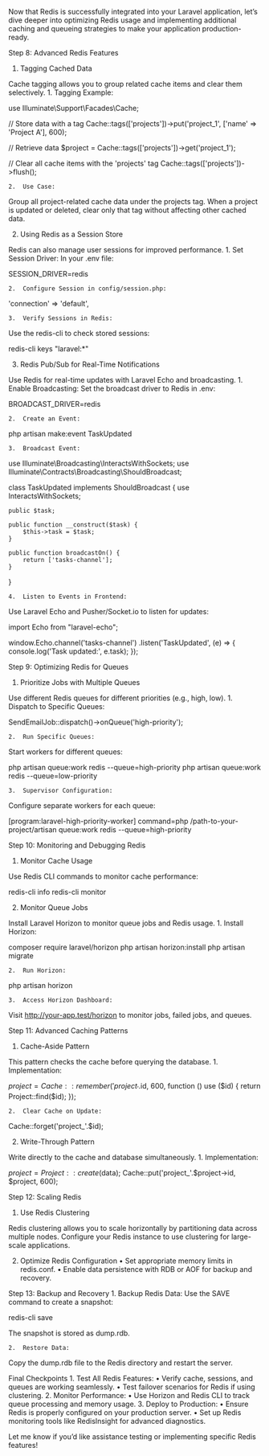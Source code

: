 Now that Redis is successfully integrated into your Laravel application, let’s dive deeper into optimizing Redis usage and implementing additional caching and queueing strategies to make your application production-ready.

Step 8: Advanced Redis Features

1. Tagging Cached Data

Cache tagging allows you to group related cache items and clear them selectively.
	1.	Tagging Example:

use Illuminate\Support\Facades\Cache;

// Store data with a tag
Cache::tags(['projects'])->put('project_1', ['name' => 'Project A'], 600);

// Retrieve data
$project = Cache::tags(['projects'])->get('project_1');

// Clear all cache items with the 'projects' tag
Cache::tags(['projects'])->flush();


	2.	Use Case:
Group all project-related cache data under the projects tag. When a project is updated or deleted, clear only that tag without affecting other cached data.

2. Using Redis as a Session Store

Redis can also manage user sessions for improved performance.
	1.	Set Session Driver:
In your .env file:

SESSION_DRIVER=redis


	2.	Configure Session in config/session.php:

'connection' => 'default',


	3.	Verify Sessions in Redis:
Use the redis-cli to check stored sessions:

redis-cli keys "laravel:*"

3. Redis Pub/Sub for Real-Time Notifications

Use Redis for real-time updates with Laravel Echo and broadcasting.
	1.	Enable Broadcasting:
Set the broadcast driver to Redis in .env:

BROADCAST_DRIVER=redis


	2.	Create an Event:

php artisan make:event TaskUpdated


	3.	Broadcast Event:

use Illuminate\Broadcasting\InteractsWithSockets;
use Illuminate\Contracts\Broadcasting\ShouldBroadcast;

class TaskUpdated implements ShouldBroadcast {
    use InteractsWithSockets;

    public $task;

    public function __construct($task) {
        $this->task = $task;
    }

    public function broadcastOn() {
        return ['tasks-channel'];
    }
}


	4.	Listen to Events in Frontend:
Use Laravel Echo and Pusher/Socket.io to listen for updates:

import Echo from "laravel-echo";

window.Echo.channel('tasks-channel')
    .listen('TaskUpdated', (e) => {
        console.log('Task updated:', e.task);
    });

Step 9: Optimizing Redis for Queues

1. Prioritize Jobs with Multiple Queues

Use different Redis queues for different priorities (e.g., high, low).
	1.	Dispatch to Specific Queues:

SendEmailJob::dispatch()->onQueue('high-priority');


	2.	Run Specific Queues:
Start workers for different queues:

php artisan queue:work redis --queue=high-priority
php artisan queue:work redis --queue=low-priority


	3.	Supervisor Configuration:
Configure separate workers for each queue:

[program:laravel-high-priority-worker]
command=php /path-to-your-project/artisan queue:work redis --queue=high-priority

Step 10: Monitoring and Debugging Redis

1. Monitor Cache Usage

Use Redis CLI commands to monitor cache performance:

redis-cli info
redis-cli monitor

2. Monitor Queue Jobs

Install Laravel Horizon to monitor queue jobs and Redis usage.
	1.	Install Horizon:

composer require laravel/horizon
php artisan horizon:install
php artisan migrate


	2.	Run Horizon:

php artisan horizon


	3.	Access Horizon Dashboard:
Visit http://your-app.test/horizon to monitor jobs, failed jobs, and queues.

Step 11: Advanced Caching Patterns

1. Cache-Aside Pattern

This pattern checks the cache before querying the database.
	1.	Implementation:

$project = Cache::remember('project_'.$id, 600, function () use ($id) {
    return Project::find($id);
});


	2.	Clear Cache on Update:

Cache::forget('project_'.$id);



2. Write-Through Pattern

Write directly to the cache and database simultaneously.
	1.	Implementation:

$project = Project::create($data);
Cache::put('project_'.$project->id, $project, 600);

Step 12: Scaling Redis

1. Use Redis Clustering

Redis clustering allows you to scale horizontally by partitioning data across multiple nodes. Configure your Redis instance to use clustering for large-scale applications.

2. Optimize Redis Configuration
	•	Set appropriate memory limits in redis.conf.
	•	Enable data persistence with RDB or AOF for backup and recovery.

Step 13: Backup and Recovery
	1.	Backup Redis Data:
Use the SAVE command to create a snapshot:

redis-cli save

The snapshot is stored as dump.rdb.

	2.	Restore Data:
Copy the dump.rdb file to the Redis directory and restart the server.

Final Checkpoints
	1.	Test All Redis Features:
	•	Verify cache, sessions, and queues are working seamlessly.
	•	Test failover scenarios for Redis if using clustering.
	2.	Monitor Performance:
	•	Use Horizon and Redis CLI to track queue processing and memory usage.
	3.	Deploy to Production:
	•	Ensure Redis is properly configured on your production server.
	•	Set up Redis monitoring tools like RedisInsight for advanced diagnostics.

Let me know if you’d like assistance testing or implementing specific Redis features!